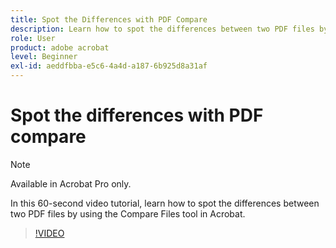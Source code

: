```yaml
---
title: Spot the Differences with PDF Compare
description: Learn how to spot the differences between two PDF files by using the Compare Files tool in Acrobat
role: User
product: adobe acrobat
level: Beginner
exl-id: aeddfbba-e5c6-4a4d-a187-6b925d8a31af
---
```

# Spot the differences with PDF compare

>[!NOTE]
>
>Available in Acrobat Pro only.

In this 60-second video tutorial, learn how to spot the differences between two PDF files by using the Compare Files tool in Acrobat.

>[!VIDEO](https://video.tv.adobe.com/v/3409905?quality=12&learn=on&hidetitle=true)
